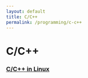```yaml
---
layout: default
title: C/C++
permalink: /programming/c-c++
---
```


# C/C++

### [C/C++ in Linux](/cstopics/programming/c-c++/c_c++_in_linux)
